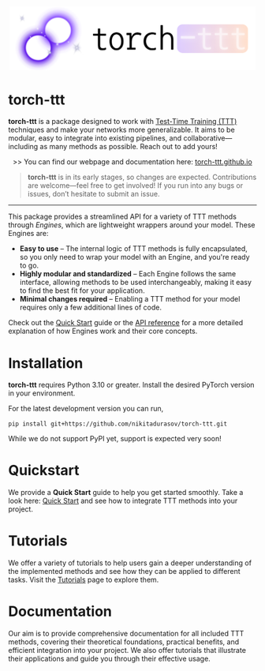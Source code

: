 <div align="center">
  <img src="docs/source/_static/images/torch-ttt.png" alt="TorchTTT" width="500">
</div>

<!-- <div style="display: flex; gap: 0px; flex-wrap: wrap; align-items: center;">
    <a href="https://github.com/nikitadurasov/torch-ttt/stargazers" style="margin: 2px;">
        <img src="https://img.shields.io/github/stars/nikitadurasov/torch-ttt.svg?style=social" alt="GitHub stars" style="display: inline-block; margin: 0;">
    </a>
    <a href="https://github.com/nikitadurasov/torch-ttt/network" style="margin: 2px;">
        <img src="https://img.shields.io/github/forks/nikitadurasov/torch-ttt.svg?color=blue" alt="GitHub forks" style="display: inline-block; margin: 0;">
    </a>
    <a href="https://github.com/nikitadurasov/torch-ttt/actions/workflows/deploy-docs.yml" style="margin: 2px;">
        <img src="https://github.com/nikitadurasov/torch-ttt/actions/workflows/deploy-docs.yml/badge.svg" alt="Documentation" style="display: inline-block; margin: 0;">
    </a>
</div> -->

# torch-ttt

**torch-ttt** is a package designed to work with [Test-Time Training (TTT)](https://arxiv.org/abs/1909.13231) techniques and make your networks more generalizable. It aims to be modular, easy to integrate into existing pipelines, and collaborative— including as many methods as possible. Reach out to add yours!

<p align="center">
    >> You can find our webpage and documentation here:</strong> 
    <a href="https://torch-ttt.github.io">torch-ttt.github.io</a>
</p>

> **torch-ttt** is in its early stages, so changes are expected. Contributions are welcome—feel free to get involved! If you run into any bugs or issues, don’t hesitate to submit an issue.

---

This package provides a streamlined API for a variety of TTT methods through *Engines*, which are lightweight wrappers around your model. These Engines are:

- **Easy to use** – The internal logic of TTT methods is fully encapsulated, so you only need to wrap your model with an Engine, and you're ready to go.  
- **Highly modular and standardized** – Each Engine follows the same interface, allowing methods to be used interchangeably, making it easy to find the best fit for your application.  
- **Minimal changes required** – Enabling a TTT method for your model requires only a few additional lines of code.  

Check out the [Quick Start](https://torch-ttt.github.io/quickstart.html) guide or the [API reference](https://torch-ttt.github.io/api.html) for a more detailed explanation of how Engines work and their core concepts.

# Installation

**torch-ttt** requires Python 3.10 or greater. Install the desired PyTorch version in your environment. 

For the latest development version you can run,

```console
pip install git+https://github.com/nikitadurasov/torch-ttt.git
```

While we do not support PyPI yet, support is expected very soon!

# Quickstart

We provide a **Quick Start** guide to help you get started smoothly. Take a look here: [Quick Start](https://torch-ttt.github.io/quickstart.html) and see how to integrate TTT methods into your project.

<!-- # Implemented TTTs

## Baselines


| TTT-Method                                     | Image | Text | Graph | Audio |
|-----------------------------------------------|:----------:|:--------------:|:------------:|:---------------------:|
| [TTT](https://arxiv.org/abs/1909.13231)                      |     ⏳     |       ⏳       |      ⏳      |          ⏳           |
| [MaskedTTT](https://arxiv.org/abs/2209.07522)                      |     ⏳     |       ⏳       |      ⏳      |          ⏳           |
| [TTT++](https://proceedings.neurips.cc/paper/2021/hash/b618c3210e934362ac261db280128c22-Abstract.html)                      |     ⏳     |       ⏳       |      ⏳      |          ⏳           |
| [ActMAD](https://arxiv.org/abs/2211.12870)                      |     ⏳     |       ⏳       |      ⏳      |          ⏳           |
| [SHOT](https://arxiv.org/abs/2002.08546)                      |     ⏳     |       ⏳       |      ⏳      |          ⏳           |
| [TENT](https://arxiv.org/abs/2006.10726)                      |     ⏳     |       ⏳       |      ⏳      |          ⏳           | -->

# Tutorials

We offer a variety of tutorials to help users gain a deeper understanding of the implemented methods and see how they can be applied to different tasks. Visit the [Tutorials](https://torch-ttt.github.io/auto_examples/index.html) page to explore them.

# Documentation

Our aim is to provide comprehensive documentation for all included TTT methods, covering their theoretical foundations, practical benefits, and efficient integration into your project. We also offer tutorials that illustrate their applications and guide you through their effective usage.
